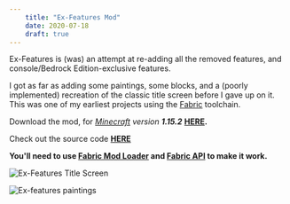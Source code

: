 ```yaml
---
    title: "Ex-Features Mod"
    date: 2020-07-18
    draft: true
---
```


Ex-Features is (was) an attempt at re-adding all the removed features,
and console/Bedrock Edition-exclusive features.

I got as far as adding some paintings, some blocks,
and a (poorly implemented) recreation of the classic title screen before I gave up on it.
This was one of my earliest projects using the [Fabric](https://www.fabricmc.net) toolchain.

Download the mod, for *[Minecraft](https://www.minecraft.net) version **1.15.2***
**[HERE](https://github.com/halotroop2288/ex-features-mod/releases/download/v0.3.0-alpha/exfeatures-0.3.0+mc1.15.2.jar).**

Check out the source code **[HERE](https://github.com/halotroop2288/ex-features-mod/)**

**You'll need to use [Fabric Mod Loader](https://www.fabricmc.net/use/) and
[Fabric API](https://minecraft.curseforge.com/projects/fabric/files) to make it work.**

![Ex-Features Title Screen](../../images/ExFeatures.png)

![Ex-features paintings](../../images/ExFeaturesPaintings.png)